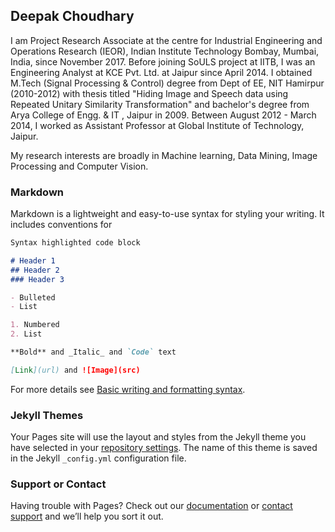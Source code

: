 ## Deepak Choudhary

I am Project Research Associate at the centre for Industrial Engineering and Operations Research (IEOR), Indian Institute Technology Bombay, Mumbai, India, since November 2017. Before joining SoULS project at IITB, I was an Engineering Analyst at KCE Pvt. Ltd. at Jaipur since April 2014. I obtained M.Tech (Signal Processing & Control) degree from Dept of EE, NIT Hamirpur (2010-2012) with thesis titled "Hiding Image and Speech data using Repeated Unitary Similarity Transformation" and bachelor's degree from Arya College of Engg. & IT , Jaipur in 2009. Between August 2012 - March 2014, I worked as Assistant Professor at Global Institute of Technology, Jaipur.

My research interests are broadly in Machine learning, Data Mining, Image Processing and Computer Vision.

### Markdown

Markdown is a lightweight and easy-to-use syntax for styling your writing. It includes conventions for

```markdown
Syntax highlighted code block

# Header 1
## Header 2
### Header 3

- Bulleted
- List

1. Numbered
2. List

**Bold** and _Italic_ and `Code` text

[Link](url) and ![Image](src)
```

For more details see [Basic writing and formatting syntax](https://docs.github.com/en/github/writing-on-github/getting-started-with-writing-and-formatting-on-github/basic-writing-and-formatting-syntax).

### Jekyll Themes

Your Pages site will use the layout and styles from the Jekyll theme you have selected in your [repository settings](https://github.com/dcnith/deepak/settings/pages). The name of this theme is saved in the Jekyll `_config.yml` configuration file.

### Support or Contact

Having trouble with Pages? Check out our [documentation](https://docs.github.com/categories/github-pages-basics/) or [contact support](https://support.github.com/contact) and we’ll help you sort it out.
